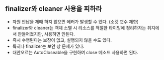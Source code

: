 ## finalizer와 cleaner 사용을 피하라


- 자원 반납을 제때 하지 않으면 에러가 발생할 수 있다. (소켓 갯수 제한)
- finalizer와 cleaner는 객체 소멸 시 리소스를 적절한 타이밍에 정리하자는 취지에서 만들어졌지만, 사용하면 안된다.
- 즉시 수행된다는 보장이 없고, 실행되지 않을 수도 있다.
- 특히나 finalizer는 보안 상 문제가 있다. 
- 대안오르는 AutoCloseable을 구현하여 close 메소드 사용하면 된다. 

